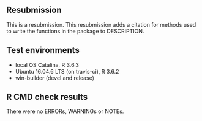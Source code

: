 ## Resubmission
This is a resubmission. This resubmission adds a citation for methods used to write the functions in the package to DESCRIPTION.

## Test environments
* local OS Catalina, R 3.6.3
* Ubuntu 16.04.6 LTS (on travis-ci), R 3.6.2
* win-builder (devel and release)

## R CMD check results
There were no ERRORs, WARNINGs or NOTEs. 



